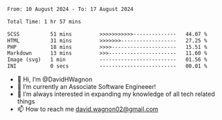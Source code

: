 <!--START_SECTION:waka-->

```txt
From: 10 August 2024 - To: 17 August 2024

Total Time: 1 hr 57 mins

SCSS          51 mins         >>>>>>>>>>>--------------   44.07 %
HTML          31 mins         >>>>>>>------------------   27.25 %
PHP           18 mins         >>>>---------------------   15.51 %
Markdown      13 mins         >>>----------------------   11.60 %
Image (svg)   1 min           -------------------------   01.56 %
INI           0 secs          -------------------------   00.01 %
```

<!--END_SECTION:waka-->

- 👋 Hi, I’m @DavidHWagnon
- 👀 I’m currently an Associate Software Engineeer!
- 🌱 I’m always interested in expanding my knowledge of all tech related things
- 📫 How to reach me david.wagnon02@gmail.com

<!---
DavidHWagnon/DavidHWagnon is a ✨ special ✨ repository because its `README.md` (this file) appears on your GitHub profile.
You can click the Preview link to take a look at your changes.
--->
